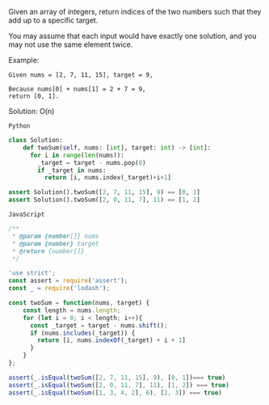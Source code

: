 Given an array of integers, return indices of the two numbers such that they add up to a specific target.

You may assume that each input would have exactly one solution, and you may not use the same element twice.

Example:

```
Given nums = [2, 7, 11, 15], target = 9,

Because nums[0] + nums[1] = 2 + 7 = 9,
return [0, 1].
```

Solution: O(n)

`Python`

```python
class Solution:
    def twoSum(self, nums: [int], target: int) -> [int]:
      for i in range(len(nums)):
        _target = target - nums.pop(0)
        if _target in nums:
          return [i, nums.index(_target)+i+1]

assert Solution().twoSum([2, 7, 11, 15], 9) == [0, 1]
assert Solution().twoSum([2, 0, 11, 7], 11) == [1, 2]

```

`JavaScript`

```javascript
/**
 * @param {number[]} nums
 * @param {number} target
 * @return {number[]}
 */

'use strict';
const assert = require('assert');
const _ = require('lodash');

const twoSum = function(nums, target) {
    const length = nums.length;
    for (let i = 0; i < length; i++){
      const _target = target - nums.shift();
      if (nums.includes(_target)) {
        return [i, nums.indexOf(_target) + i + 1]
      }
    }
};

assert(_.isEqual(twoSum([2, 7, 11, 15], 9), [0, 1])=== true)
assert(_.isEqual(twoSum([2, 0, 11, 7], 11), [1, 2]) === true)
assert(_.isEqual(twoSum([1, 3, 4, 2], 6), [2, 3]) === true)
```
